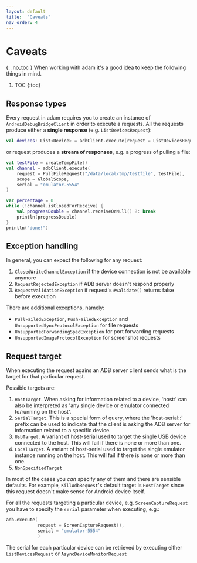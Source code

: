```yaml
---
layout: default
title:  "Caveats"
nav_order: 4
---
```

# Caveats
{: .no_toc }
When working with adam it's a good idea to keep the following things in mind.

1. TOC
{:toc}

## Response types

Every request in adam requires you to create an instance of `AndroidDebugBridgeClient` in order to execute a requests. All the requests
 produce either a **single response** (e.g. `ListDevicesRequest`):
 
```kotlin
val devices: List<Device> = adbClient.execute(request = ListDevicesRequest())
``` 

or request produces a **stream of responses**, e.g. a progress of pulling a file:

```kotlin
val testFile = createTempFile()
val channel = adbClient.execute(
    request = PullFileRequest("/data/local/tmp/testfile", testFile),
    scope = GlobalScope,
    serial = "emulator-5554"
)

var percentage = 0
while (!channel.isClosedForReceive) {
    val progressDouble = channel.receiveOrNull() ?: break
    println(progressDouble)
}
println("done!")
```

## Exception handling
In general, you can expect the following for any request:

1. `ClosedWriteChannelException` if the device connection is not be available anymore
2. `RequestRejectedException` if ADB server doesn't respond properly
3. `RequestValidationException` if request's `#validate()` returns false before execution

There are additional exceptions, namely:
* `PullFailedException`, `PushFailedException` and `UnsupportedSyncProtocolException` for file requests
* `UnsupportedForwardingSpecException` for port forwarding requests
* `UnsupportedImageProtocolException` for screenshot requests


## Request target
When executing the request agains an ADB server client sends what is the target for that particular request.

Possible targets are:
1. `HostTarget`.  When asking for information related to a device, 'host:' can also be interpreted as 'any single device or emulator
 connected to/running on the host'.
2. `SerialTarget`. This is a special form of query, where the 'host-serial:<serial-number>:' prefix can be used to indicate that the client
 is asking the ADB server for information related to a specific device.
3. `UsbTarget`. A variant of host-serial used to target the single USB device connected to the host. This will fail if there is none or more
 than one.
4. `LocalTarget`. A variant of host-serial used to target the single emulator instance running on the host. This will fail if there is none
 or more than one.
5. `NonSpecifiedTarget`

In most of the cases you _can_ specify any of them and there are sensible defaults. For example, `KillAdbRequest`'s default target is
 `HostTarget` since this request doesn't make sense for Android device itself.

For all the requests targeting a particular device, e.g. `ScreenCaptureRequest` you have to specify the `serial` parameter when executing,
 e.g.:
 
```kotlin
adb.execute(
            request = ScreenCaptureRequest(),
            serial = "emulator-5554"
            )
```

The serial for each particular device can be retrieved by executing either `ListDevicesRequest` or `AsyncDeviceMonitorRequest` 